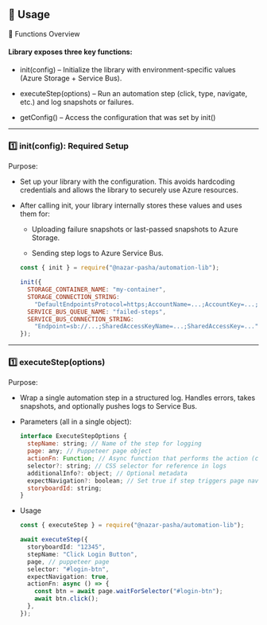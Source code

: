 ## 🔹 Usage

🔹 Functions Overview

#### Library exposes three key functions:

- init(config) – Initialize the library with environment-specific values (Azure Storage + Service Bus).

- executeStep(options) – Run an automation step (click, type, navigate, etc.) and log snapshots or failures.

- getConfig() – Access the configuration that was set by init()

---

### 1️⃣ init(config): Required Setup

Purpose:

- Set up your library with the configuration. This avoids hardcoding credentials and allows the library to securely use Azure resources.

- After calling init, your library internally stores these values and uses them for:

  - Uploading failure snapshots or last-passed snapshots to Azure Storage.

  - Sending step logs to Azure Service Bus.

  ```js
  const { init } = require("@nazar-pasha/automation-lib");

  init({
    STORAGE_CONTAINER_NAME: "my-container",
    STORAGE_CONNECTION_STRING:
      "DefaultEndpointsProtocol=https;AccountName=...;AccountKey=...;EndpointSuffix=core.windows.net",
    SERVICE_BUS_QUEUE_NAME: "failed-steps",
    SERVICE_BUS_CONNECTION_STRING:
      "Endpoint=sb://...;SharedAccessKeyName=...;SharedAccessKey=...",
  });
  ```

---

### 1️⃣ executeStep(options)

Purpose:

- Wrap a single automation step in a structured log. Handles errors, takes snapshots, and optionally pushes logs to Service Bus.

- Parameters (all in a single object):

  ```js
  interface ExecuteStepOptions {
    stepName: string; // Name of the step for logging
    page: any; // Puppeteer page object
    actionFn: Function; // Async function that performs the action (click, type, navigate)
    selector?: string; // CSS selector for reference in logs
    additionalInfo?: object; // Optional metadata
    expectNavigation?: boolean; // Set true if step triggers page navigation
    storyboardId: string;
  }
  ```

- Usage

  ```ts
  const { executeStep } = require("@nazar-pasha/automation-lib");

  await executeStep({
    storyboardId: "12345",
    stepName: "Click Login Button",
    page, // puppeteer page
    selector: "#login-btn",
    expectNavigation: true,
    actionFn: async () => {
      const btn = await page.waitForSelector("#login-btn");
      await btn.click();
    },
  });
  ```
